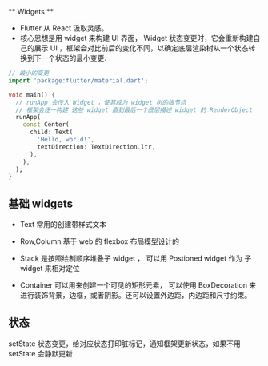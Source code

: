 ** Widgets **
- Flutter 从 React 汲取灵感。
- 核心思想是用 widget 来构建 UI 界面， Widget 状态变更时，它会重新构建自己的展示 UI ，框架会对比前后的变化不同，以确定底层渲染树从一个状态转换到下一个状态的最小变更.

```dart
// 最小的变更
import 'package:flutter/material.dart';

void main() {
  // runApp 会传入 Widget ，使其成为 widget 树的根节点
  // 框架会逐一构建 这些 widget 直到最后一个底层描述 widget 的 RenderObject
  runApp(
    const Center(
      child: Text(
        'Hello, world!',
        textDirection: TextDirection.ltr,
      ),
    ),
  );
}
```

## 基础 widgets

- Text 常用的创建带样式文本

- Row,Column 基于 web 的 flexbox 布局模型设计的

- Stack 是按照绘制顺序堆叠子 widget ， 可以用 Postioned widget 作为 子 widget 来相对定位

- Container 可以用来创建一个可见的矩形元素， 可以使用 BoxDecoration 来进行装饰背景，边框，或者阴影。还可以设置外边距，内边距和尺寸约束。


## 状态

setState 状态变更，给对应状态打印脏标记，通知框架更新状态，如果不用 setState 会静默更新